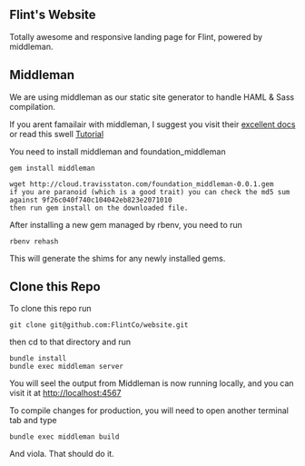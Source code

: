 ## Flint's Website

Totally awesome and responsive landing page for Flint, powered by middleman. 


## Middleman

We are using middleman as our static site generator to handle HAML & Sass compilation. 

If you arent famailair with middleman, I suggest you visit their [excellent docs](http://middlemanapp.com/basics/getting-started/) or read this swell [Tutorial](http://12devs.co.uk/articles/204/)

You need to install middleman and foundation_middleman

```
gem install middleman

wget http://cloud.travisstaton.com/foundation_middleman-0.0.1.gem
if you are paranoid (which is a good trait) you can check the md5 sum against 9f26c040f740c104042eb823e2071010
then run gem install on the downloaded file.
```

After installing a new gem managed by rbenv, you need to run 

```
rbenv rehash
```

This will generate the shims for any newly installed gems. 

## Clone this Repo

To clone this repo run

```
git clone git@github.com:FlintCo/website.git
```

then cd to that directory and run 

```
bundle install
bundle exec middleman server
```

You will seel the output from Middleman is now running locally, and you can visit it at [http://localhost:4567](http://localhost:4567)

To compile changes for production, you will need to open another terminal tab and type 

```
bundle exec middleman build
```

And viola. That should do it. 

